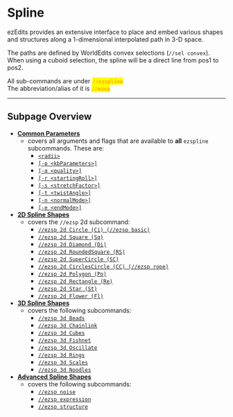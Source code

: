 # Spline

ezEdits provides an extensive interface to place and embed various shapes and structures along a 1-dimensional interpolated path in 3-D space.

The paths are defined by WorldEdits convex selections (`//sel convex`). When using a cuboid selection, the spline will be a direct line from pos1 to pos2.

All sub-commands are under <mark style="color:orange;">**`//ezspline`**</mark>\
The abbreviation/alias of it is <mark style="color:orange;">**`//ezsp`**</mark>

***

## Subpage Overview

* [**Common Parameters**](common-parameters.md)
  * covers all arguments and flags that are available to **all** `ezspline` subcommands. These are:
    * [`<radii>`](common-parameters.md#radii)
    * [`[-p <kbParameters>]`](common-parameters.md#kb-parameters)
    * [`[-q <quality>]`](common-parameters.md#quality)
    * [`[-r <startingRoll>]`](common-parameters.md#roll)
    * [`[-s <stretchFactor>]`](common-parameters.md#stretch)
    * [`[-t <twistAngle>]`](common-parameters.md#twist)
    * [`[-n <normalMode>]`](common-parameters.md#normal-mode)
    * [`[-e <endMode>]`](common-parameters.md#end-style-e)
* [**2D Spline Shapes**](2d-spline-shapes.md)
  * covers the `//ezsp` 2d subcommand:
    * [`//ezsp 2d Circle (Ci) (//ezsp basic)`](2d-spline-shapes.md#circle)
    * [`//ezsp 2d Square (Sq)`](2d-spline-shapes.md#square)
    * [`//ezsp 2d Diamond (Di)`](2d-spline-shapes.md#diamond)
    * [`//ezsp 2d RoundedSquare (RS)`](2d-spline-shapes.md#rounded-square)
    * [`//ezsp 2d SuperCircle (SC)`](2d-spline-shapes.md#super-circle)
    * [`//ezsp 2d CirclesCircle (CC) (//ezsp rope)`](2d-spline-shapes.md#circles-circle)
    * [`//ezsp 2d Polygon (Po)`](2d-spline-shapes.md#polygon)
    * [`//ezsp 2d Rectangle (Re)`](2d-spline-shapes.md#rectangle)
    * [`//ezsp 2d Star (St)`](2d-spline-shapes.md#star)
    * [`//ezsp 2d Flower (Fl)`](2d-spline-shapes.md#flower)
* [**3D Spline Shapes**](3d-spline-shapes.md)
  * covers the following subcommands:
    * [`//ezsp 3d Beads`](3d-spline-shapes.md#beads)
    * [`//ezsp 3d Chainlink`](3d-spline-shapes.md#chainlink)
    * [`//ezsp 3d Cubes`](3d-spline-shapes.md#cubes)
    * [`//ezsp 3d Fishnet`](3d-spline-shapes.md#fishnet)
    * [`//ezsp 3d Oscillate`](3d-spline-shapes.md#oscillate)
    * [`//ezsp 3d Rings`](3d-spline-shapes.md#rings)
    * [`//ezsp 3d Scales`](3d-spline-shapes.md#scales)
    * [`//ezsp 3d Noodles`](3d-spline-shapes.md#noodles)
* [**Advanced Spline Shapes**](advanced-spline-shapes.md)
  * covers the following subcommands:
    * [`//ezsp noise`](advanced-spline-shapes.md#noise)
    * [`//ezsp expression`](advanced-spline-shapes.md#expression)
    * [`//ezsp structure`](advanced-spline-shapes.md#structure)
